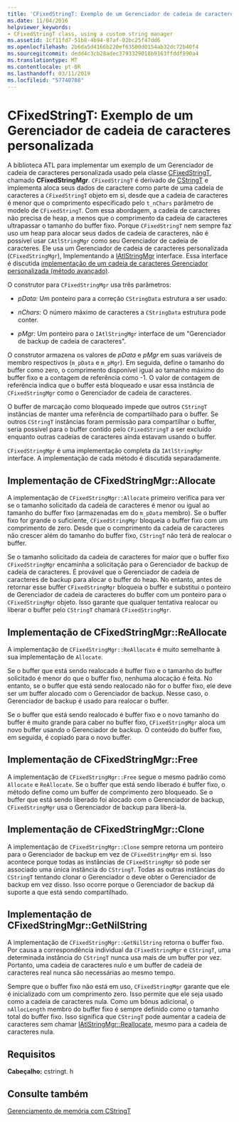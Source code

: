 ```yaml
---
title: 'CFixedStringT: Exemplo de um Gerenciador de cadeia de caracteres personalizada'
ms.date: 11/04/2016
helpviewer_keywords:
- CFixedStringT class, using a custom string manager
ms.assetid: 1cf11fd7-51b8-4b94-87af-02bc25f47dd6
ms.openlocfilehash: 2b6da5d4166b220ef63500d0154ab32dc72b40f4
ms.sourcegitcommit: dedd4c3cb28adec3793329018b9163ffddf890a4
ms.translationtype: MT
ms.contentlocale: pt-BR
ms.lasthandoff: 03/11/2019
ms.locfileid: "57740708"
---
```

# <a name="cfixedstringt-example-of-a-custom-string-manager"></a>CFixedStringT: Exemplo de um Gerenciador de cadeia de caracteres personalizada

A biblioteca ATL para implementar um exemplo de um Gerenciador de cadeia de caracteres personalizada usado pela classe [CFixedStringT](../atl-mfc-shared/reference/cfixedstringt-class.md), chamado **CFixedStringMgr**. `CFixedStringT` é derivado de [CStringT](../atl-mfc-shared/reference/cstringt-class.md) e implementa aloca seus dados de caractere como parte de uma cadeia de caracteres a `CFixedStringT` objeto em si, desde que a cadeia de caracteres é menor que o comprimento especificado pelo `t_nChars` parâmetro de modelo de `CFixedStringT`. Com essa abordagem, a cadeia de caracteres não precisa de heap, a menos que o comprimento da cadeia de caracteres ultrapassar o tamanho do buffer fixo. Porque `CFixedStringT` nem sempre faz uso um heap para alocar seus dados de cadeia de caracteres, não é possível usar `CAtlStringMgr` como seu Gerenciador de cadeia de caracteres. Ele usa um Gerenciador de cadeia de caracteres personalizada (`CFixedStringMgr`), Implementando a [IAtlStringMgr](../atl-mfc-shared/reference/iatlstringmgr-class.md) interface. Essa interface é discutida [implementação de um cadeia de caracteres Gerenciador personalizada (método avançado)](../atl-mfc-shared/implementation-of-a-custom-string-manager-advanced-method.md).

O construtor para `CFixedStringMgr` usa três parâmetros:

- *pData:* Um ponteiro para a correção `CStringData` estrutura a ser usado.

- *nChars:* O número máximo de caracteres a `CStringData` estrutura pode conter.

- *pMgr:* Um ponteiro para o `IAtlStringMgr` interface de um "Gerenciador de backup de cadeia de caracteres".

O construtor armazena os valores de *pData* e *pMgr* em suas variáveis de membro respectivos (`m_pData` e `m_pMgr`). Em seguida, define o tamanho do buffer como zero, o comprimento disponível igual ao tamanho máximo do buffer fixo e a contagem de referência como -1. O valor de contagem de referência indica que o buffer está bloqueado e usar essa instância de `CFixedStringMgr` como o Gerenciador de cadeia de caracteres.

O buffer de marcação como bloqueado impede que outros `CStringT` instâncias de manter uma referência de compartilhado para o buffer. Se outros `CStringT` instâncias foram permissão para compartilhar o buffer, seria possível para o buffer contido pelo `CFixedStringT` a ser excluído enquanto outras cadeias de caracteres ainda estavam usando o buffer.

`CFixedStringMgr` é uma implementação completa da `IAtlStringMgr` interface. A implementação de cada método é discutida separadamente.

## <a name="implementation-of-cfixedstringmgrallocate"></a>Implementação de CFixedStringMgr::Allocate

A implementação de `CFixedStringMgr::Allocate` primeiro verifica para ver se o tamanho solicitado da cadeia de caracteres é menor ou igual ao tamanho do buffer fixo (armazenadas em do `m_pData` membro). Se o buffer fixo for grande o suficiente, `CFixedStringMgr` bloqueia o buffer fixo com um comprimento de zero. Desde que o comprimento da cadeia de caracteres não crescer além do tamanho do buffer fixo, `CStringT` não terá de realocar o buffer.

Se o tamanho solicitado da cadeia de caracteres for maior que o buffer fixo `CFixedStringMgr` encaminha a solicitação para o Gerenciador de backup de cadeia de caracteres. É provável que o Gerenciador de cadeia de caracteres de backup para alocar o buffer do heap. No entanto, antes de retornar esse buffer `CFixedStringMgr` bloqueia o buffer e substitui o ponteiro de Gerenciador de cadeia de caracteres do buffer com um ponteiro para o `CFixedStringMgr` objeto. Isso garante que qualquer tentativa realocar ou liberar o buffer pelo `CStringT` chamará `CFixedStringMgr`.

## <a name="implementation-of-cfixedstringmgrreallocate"></a>Implementação de CFixedStringMgr::ReAllocate

A implementação de `CFixedStringMgr::ReAllocate` é muito semelhante à sua implementação de `Allocate`.

Se o buffer que está sendo realocado é buffer fixo e o tamanho do buffer solicitado é menor do que o buffer fixo, nenhuma alocação é feita. No entanto, se o buffer que está sendo realocado não for o buffer fixo, ele deve ser um buffer alocado com o Gerenciador de backup. Nesse caso, o Gerenciador de backup é usado para realocar o buffer.

Se o buffer que está sendo realocado é buffer fixo e o novo tamanho do buffer é muito grande para caber no buffer fixo, `CFixedStringMgr` aloca um novo buffer usando o Gerenciador de backup. O conteúdo do buffer fixo, em seguida, é copiado para o novo buffer.

## <a name="implementation-of-cfixedstringmgrfree"></a>Implementação de CFixedStringMgr::Free

A implementação de `CFixedStringMgr::Free` segue o mesmo padrão como `Allocate` e `ReAllocate`. Se o buffer que está sendo liberado é buffer fixo, o método define como um buffer de comprimento zero bloqueado. Se o buffer que está sendo liberado foi alocado com o Gerenciador de backup, `CFixedStringMgr` usa o Gerenciador de backup para liberá-la.

## <a name="implementation-of-cfixedstringmgrclone"></a>Implementação de CFixedStringMgr::Clone

A implementação de `CFixedStringMgr::Clone` sempre retorna um ponteiro para o Gerenciador de backup em vez de `CFixedStringMgr` em si. Isso acontece porque todas as instâncias de `CFixedStringMgr` só pode ser associado uma única instância do `CStringT`. Todas as outras instâncias do `CStringT` tentando clonar o Gerenciador o deve obter o Gerenciador de backup em vez disso. Isso ocorre porque o Gerenciador de backup dá suporte a que está sendo compartilhado.

## <a name="implementation-of-cfixedstringmgrgetnilstring"></a>Implementação de CFixedStringMgr::GetNilString

A implementação de `CFixedStringMgr::GetNilString` retorna o buffer fixo. Por causa a correspondência individual da `CFixedStringMgr` e `CStringT`, uma determinada instância do `CStringT` nunca usa mais de um buffer por vez. Portanto, uma cadeia de caracteres nulo e um buffer de cadeia de caracteres real nunca são necessárias ao mesmo tempo.

Sempre que o buffer fixo não está em uso, `CFixedStringMgr` garante que ele é inicializado com um comprimento zero. Isso permite que ele seja usado como a cadeia de caracteres nula. Como um bônus adicional, o `nAllocLength` membro do buffer fixo é sempre definido como o tamanho total do buffer fixo. Isso significa que `CStringT` pode aumentar a cadeia de caracteres sem chamar [IAtlStringMgr::Reallocate](../atl-mfc-shared/reference/iatlstringmgr-class.md#reallocate), mesmo para a cadeia de caracteres nula.

## <a name="requirements"></a>Requisitos

**Cabeçalho:** cstringt. h

## <a name="see-also"></a>Consulte também

[Gerenciamento de memória com CStringT](../atl-mfc-shared/memory-management-with-cstringt.md)
